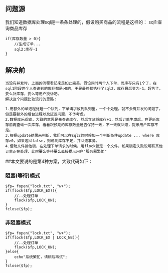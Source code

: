 ## 问题源

我们知道数据库处理sql是一条条处理的，假设购买商品的流程是这样的：
sql1:查询商品库存

	if(库存数量 > 0){
		//生成订单...
		sql2:库存-1
	}
	
	
## 解决前
	当没有并发时，上面的流程看起来是如此完美，假设同时两个人下单，而库存只有1个了，在sql1阶段两个人查询到的库存都是>0的，于是最终都执行了sql2，库存最后变为-1，超售了，要么补库存，要么等用户投诉吧。
	解决这个问题比较流行的思路：

	1.用额外的单进程处理一个队列，下单请求放到队列里，一个个处理，就不会有并发的问题了，但是要额外的后台进程以及延迟问题，不予考虑。
	2.数据库乐观锁，大致的意思是先查询库存，然后立马将库存+1，然后订单生成后，在更新库存前再查询一次库存，看看跟预期的库存数量是否保持一致，不一致就回滚，提示用户库存不足。
	3.根据update结果来判断，我们可以在sql2的时候加一个判断条件update ... where 库存>0，如果返回false，则说明库存不足，并回滚事务。
	4.借助文件排他锁，在处理下单请求的时候，用flock锁定一个文件，如果锁定失败说明有其他订单正在处理，此时要么等待要么直接提示用户"服务器繁忙"

##本文要说的是第4种方案，大致代码如下：
### 阻塞(等待)模式

	$fp= fopen("lock.txt", "w+");
	if(flock($fp,LOCK_EX)){
		//..处理订单
		flock($fp,LOCK_UN);
	}
	fclose($fp);
	
### 非阻塞模式

	$fp= fopen("lock.txt", "w+");
	if(flock($fp,LOCK_EX | LOCK_NB)){
		//..处理订单
		flock($fp,LOCK_UN);
	}else{
		echo"系统繁忙，请稍后再试";
	}
	fclose($fp);

